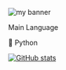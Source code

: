 <p align=”center”>

<img src="https://user-images.githubusercontent.com/93460088/159640417-e7274a78-3b11-4642-acfe-f53714e2171e.gif" alt="my banner">

</p>
Main Language


:diamond_shape_with_a_dot_inside: Python



[![GitHub stats](https://github-readme-stats.vercel.app/api?username=punyathorn)](https://github.com/anuraghazra/github-readme-stats)
